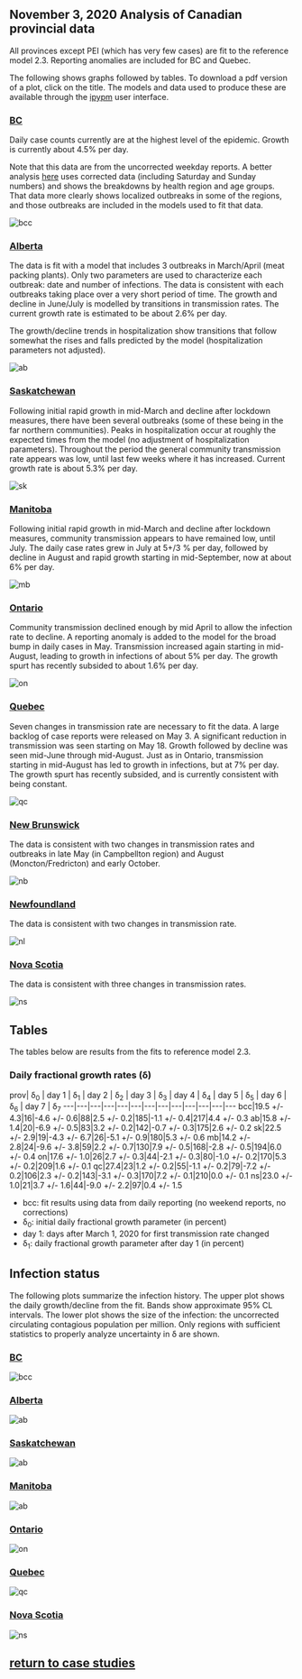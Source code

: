 ## November 3, 2020 Analysis of Canadian provincial data

All provinces except PEI (which has very few cases) are fit to the reference model 2.3.
Reporting anomalies are included for BC and Quebec.

The following shows graphs followed by tables.
To download a pdf version of a plot, click on the title.
The models and data used to produce these
are available through the [ipypm](../../ipypm) user interface.

### [BC](img/bcc_2_3_1103.pdf)

Daily case counts currently are at the highest level of the epidemic. Growth is currently about 4.5% per day.

Note that this data are from the uncorrected weekday reports.
A better analysis [here](../bc20201103) uses corrected data (including Saturday and Sunday numbers) and shows
the breakdowns by health region and age groups.
That data more clearly shows localized outbreaks in some of the regions, and those outbreaks are
included in the models used to fit that data.

![bcc](img/bcc_2_3_1103.png)

### [Alberta](img/ab_2_3_1103.pdf)

The data is fit with a model that includes 3 outbreaks in March/April (meat packing plants).
Only two parameters are used to characterize each outbreak: date and number of infections.
The data is consistent with each outbreaks taking place over a very short period of time.
The growth and decline in June/July is modelled by transitions in transmission rates.
The current growth rate is estimated to be about 2.6% per day.

The growth/decline trends in hospitalization show transitions that follow somewhat the rises
and falls predicted by the model (hospitalization parameters not adjusted).

![ab](img/ab_2_3_1103.png)

### [Saskatchewan](img/sk_2_3_1103.pdf)

Following initial rapid growth in mid-March and decline after lockdown measures,
there have been several outbreaks (some of these being in the far northern communities).
Peaks in hospitalization occur at roughly the expected times from the model (no adjustment of hospitalization parameters).
Throughout the period the general community transmission rate appears was low, until last few weeks where it has increased.
Current growth rate is about 5.3% per day.

![sk](img/sk_2_3_1103.png)

### [Manitoba](img/mb_2_3_1103.pdf)

Following initial rapid growth in mid-March and decline after lockdown measures,
community transmission appears to have remained low, until July.
The daily case rates grew in July at 5+/3 % per day, followed by decline in August and
rapid growth starting in mid-September, now at about 6% per day.

![mb](img/mb_2_3_1103.png)

### [Ontario](img/on_2_3_1103.pdf)

Community transmission declined enough by mid April to allow the infection rate to decline.
A reporting anomaly is added to the model for the broad bump in daily cases in May.
Transmission increased again starting in mid-August,
leading to growth in infections of about 5% per day.
The growth spurt has recently subsided to about 1.6% per day.

![on](img/on_2_3_1103.png)

### [Quebec](img/qc_2_5_1103.pdf)

Seven changes in transmission rate are necessary to fit the data.
A large backlog of case reports were released on May 3.
A significant reduction in transmission was seen starting on May 18.
Growth followed by decline was seen mid-June through mid-August.
Just as in Ontario, transmission starting in mid-August has led to growth in infections, but at 7% per day.
The growth spurt has recently subsided, and is currently consistent with being constant.

![qc](img/qc_2_5_1103.png)

### [New Brunswick](img/nb_2_3_1103.pdf)

The data is consistent with two changes in transmission rates and
outbreaks in late May (in Campbellton region) and August (Moncton/Fredricton) and early October.

![nb](img/nb_2_3_1103.png)

### [Newfoundland](img/nl_2_3_1103.pdf)

The data is consistent with two changes in transmission rate.

![nl](img/nl_2_3_1103.png)

### [Nova Scotia](img/ns_2_3_1103.pdf)

The data is consistent with three changes in transmission rates.

![ns](img/ns_2_3_1103.png)

## Tables

The tables below are results from the fits to reference model 2.3.

### Daily fractional growth rates (&delta;)

prov| &delta;<sub>0</sub> | day 1 | &delta;<sub>1</sub> | day 2 | &delta;<sub>2</sub> | day 3 | &delta;<sub>3</sub> | day 4 | &delta;<sub>4</sub> | day 5 | &delta;<sub>5</sub> | day 6 | &delta;<sub>6</sub> | day 7 | &delta;<sub>7</sub> 
---|---|---|---|---|---|---|---|---|---|---|---|---
bcc|19.5 +/- 4.3|16|-4.6 +/- 0.6|88|2.5 +/- 0.2|185|-1.1 +/- 0.4|217|4.4 +/- 0.3
ab|15.8 +/- 1.4|20|-6.9 +/- 0.5|83|3.2 +/- 0.2|142|-0.7 +/- 0.3|175|2.6 +/- 0.2
sk|22.5 +/- 2.9|19|-4.3 +/- 6.7|26|-5.1 +/- 0.9|180|5.3 +/- 0.6
mb|14.2 +/- 2.8|24|-9.6 +/- 3.8|59|2.2 +/- 0.7|130|7.9 +/- 0.5|168|-2.8 +/- 0.5|194|6.0 +/- 0.4
on|17.6 +/- 1.0|26|2.7 +/- 0.3|44|-2.1 +/- 0.3|80|-1.0 +/- 0.2|170|5.3 +/- 0.2|209|1.6 +/- 0.1
qc|27.4|23|1.2 +/- 0.2|55|-1.1 +/- 0.2|79|-7.2 +/- 0.2|106|2.3 +/- 0.2|143|-3.1 +/- 0.3|170|7.2 +/- 0.1|210|0.0 +/- 0.1
ns|23.0 +/- 1.0|21|3.7 +/- 1.6|44|-9.0 +/- 2.2|97|0.4 +/- 1.5

* bcc: fit results using data from daily reporting (no weekend reports, no corrections)
* &delta;<sub>0</sub>: initial daily fractional growth parameter (in percent)
* day 1: days after March 1, 2020 for first transmission rate changed
* &delta;<sub>1</sub>: daily fractional growth parameter after day 1 (in percent)

## Infection status

The following plots summarize the infection history.
The upper plot shows the daily growth/decline from the fit. Bands show approximate 95% CL intervals.
The lower plot shows the size of the infection: the uncorrected circulating contagious population per
million.
Only regions with sufficient statistics to properly analyze uncertainty in &delta; are shown.


### [BC](img/bcc-summary.pdf)

![bcc](img/bcc-summary.png)

### [Alberta](img/ab-summary.pdf)

![ab](img/ab-summary.png)

### [Saskatchewan](img/sk-summary.pdf)

![ab](img/sk-summary.png)

### [Manitoba](img/mb-summary.pdf)

![ab](img/mb-summary.png)

### [Ontario](img/on-summary.pdf)

![on](img/on-summary.png)

### [Quebec](img/qc-summary.pdf)

![qc](img/qc-summary.png)

### [Nova Scotia](img/ns-summary.pdf)

![ns](img/ns-summary.png)


## [return to case studies](../index.md)

